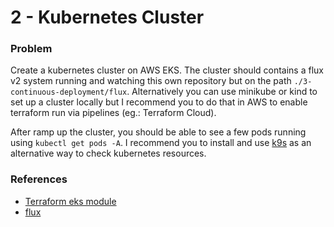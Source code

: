 # 2 - Kubernetes Cluster


### Problem

Create a kubernetes cluster on AWS EKS. The cluster should contains a flux v2 system running and watching this own repository but on the path `./3-continuous-deployment/flux`. 
Alternatively you can use minikube or kind to set up a cluster locally but I recommend you to do that in AWS to enable terraform run via pipelines (eg.: Terraform Cloud).

After ramp up the cluster, you should be able to see a few pods running using `kubectl get pods -A`.
I recommend you to install and use [k9s](https://github.com/derailed/k9s) as an alternative way to check kubernetes resources.  

### References 
* [Terraform eks module](https://registry.terraform.io/modules/terraform-aws-modules/eks/aws/latest)
* [flux](https://fluxcd.io/docs/)


